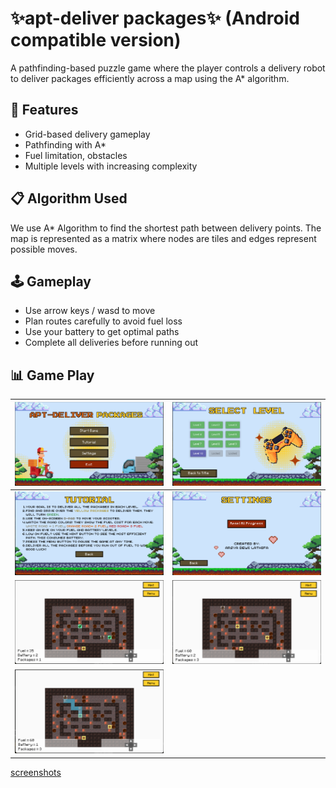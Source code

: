 # ✨apt-deliver packages✨ (Android compatible version)

A pathfinding-based puzzle game where the player controls a delivery robot to deliver packages efficiently across a map using the A* algorithm.

## 📍 Features
- Grid-based delivery gameplay
- Pathfinding with A*
- Fuel limitation, obstacles
- Multiple levels with increasing complexity

## 📋 Algorithm Used
We use A* Algorithm to find the shortest path between delivery points. The map is represented as a matrix where nodes are tiles and edges represent possible moves.

## 🕹️ Gameplay
- Use arrow keys / wasd to move
- Plan routes carefully to avoid fuel loss
- Use your battery to get optimal paths
- Complete all deliveries before running out

## 📊 Game Play
| ![](images/title.png) | ![](images/menu.png) |
| ----- | ----- |
| ![](images/tut.png) | ![](images/set.png) |
| ![](images/gem2.png) | ![](images/gem3.png) |
|![](images/gem4.png) | |

[screenshots](https://drive.google.com/drive/folders/1sbBDQzeyarHMUTVr3DXRqNvMcYWIryTj?usp=drive_link)
